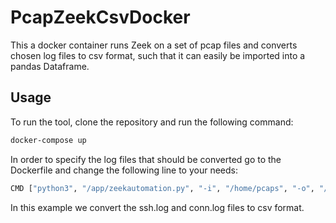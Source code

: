 # PcapZeekCsvDocker

This a docker container runs Zeek on a set of pcap files and converts chosen log files to csv format, such that it can easily be imported into a pandas Dataframe.

## Usage

To run the tool, clone the repository and run the following command:

```bash 
docker-compose up
```

In order to specify the log files that should be converted go to the Dockerfile and change the following line to your needs:

```bash
CMD ["python3", "/app/zeekautomation.py", "-i", "/home/pcaps", "-o", "/home/logs", "-l", "ssh.log", "conn.log"]
```

In this example we convert the ssh.log and conn.log files to csv format.
